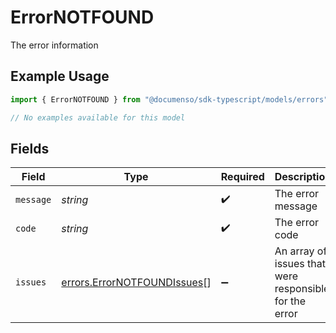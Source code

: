 # ErrorNOTFOUND

The error information

## Example Usage

```typescript
import { ErrorNOTFOUND } from "@documenso/sdk-typescript/models/errors";

// No examples available for this model
```

## Fields

| Field                                                                      | Type                                                                       | Required                                                                   | Description                                                                | Example                                                                    |
| -------------------------------------------------------------------------- | -------------------------------------------------------------------------- | -------------------------------------------------------------------------- | -------------------------------------------------------------------------- | -------------------------------------------------------------------------- |
| `message`                                                                  | *string*                                                                   | :heavy_check_mark:                                                         | The error message                                                          | Not found                                                                  |
| `code`                                                                     | *string*                                                                   | :heavy_check_mark:                                                         | The error code                                                             | NOT_FOUND                                                                  |
| `issues`                                                                   | [errors.ErrorNOTFOUNDIssues](../../models/errors/errornotfoundissues.md)[] | :heavy_minus_sign:                                                         | An array of issues that were responsible for the error                     | []                                                                         |